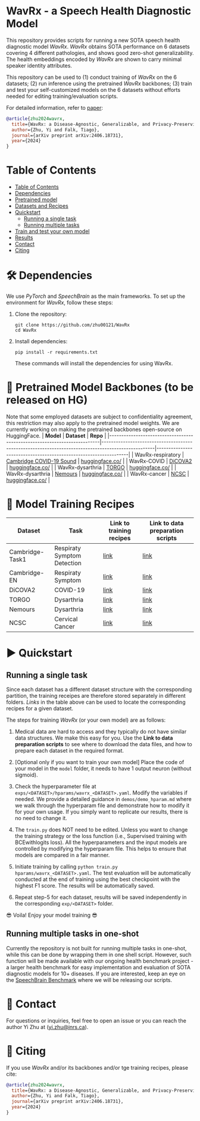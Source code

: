 <!-- <p align="center">
  <img src="WavRx_logo.png" alt="WavRx logo" width=200/>
</p> -->

# WavRx - a Speech Health Diagnostic Model

This repository provides scripts for running a new SOTA speech health diagnostic model *WavRx*. *WavRx* obtains SOTA performance on 6 datasets covering 4 different pathologies, and shows good zero-shot generalizability. The health embeddings encoded by *WavRx* are shown to carry minimal speaker identity attributes.

This repository can be used to (1) conduct training of *WavRx* on the 6 datasets; (2) run inference using the pretrained *WavRx* backbones; (3) train and test your self-customized models on the 6 datasets without efforts needed for editing training/evaluation scripts.

For detailed information, refer to [paper](https://arxiv.org/abs/2406.18731):

```bibtex
@article{zhu2024wavrx,
  title={WavRx: a Disease-Agnostic, Generalizable, and Privacy-Preserving Speech Health Diagnostic Model},
  author={Zhu, Yi and Falk, Tiago},
  journal={arXiv preprint arXiv:2406.18731},
  year={2024}
}
```

# Table of Contents

- [Table of Contents](#table-of-contents)
- [Dependencies](#-dependencies)
- [Pretrained model](#-pretrained-model)
- [Datasets and Recipes](#-Datasets-and-Recipes)
- [Quickstart](#-quickstart)
  - [Running a single task](#Running-a-single-task)
  - [Running multiple tasks](#Runnin-multiple-tasks)
- [Train and test your own model](#-Train-and-test-your-own-model)
- [Results](#-results)
- [Contact](#-contact)
- [Citing](#-citing)

# 🛠️ Dependencies

We use *PyTorch* and *SpeechBrain* as the main frameworks. To set up the environment for *WavRx*, follow these steps:


1. Clone the repository:
   ```shell
   git clone https://github.com/zhu00121/WavRx
   cd WavRx
   ```
2. Install dependencies:
    ```
    pip install -r requirements.txt
    ```
   These commands will install the dependencies for using WavRx. 

# 🌟 Pretrained Model Backbones (to be released on HG)
Note that some employed datasets are subject to confidentiality agreement, this restriction may also apply to the pretrained model weights. We are currently working on making the pretrained backbones open-source on HuggingFace.
| **Model**                                                                 | **Dataset**                                                                                       | **Repo**                                                         |
|--------------------------------------------------------------------------|----------------------------------------------------------------------------------------------------|------------------------------------------------------------------|
| WavRx-respiratory                      | [Cambridge COVID-19 Sound]()                                                                                     | [huggingface.co/](https://huggingface.co/)  |
| WavRx-COVID                       | [DiCOVA2]()                                                                                     | [huggingface.co/](https://huggingface.co/)  |
| WavRx-dysarthria                    | [TORGO]()                                                                                     | [huggingface.co/](https://huggingface.co/)  |
| WavRx-dysarthria                              | [Nemours]()                                                    | [huggingface.co/](https://huggingface.co/)                    |
| WavRx-cancer                                  | [NCSC]()                                                   | [huggingface.co/](https://huggingface.co/)     |

# 👷 Model Training Recipes

| **Dataset**                              | **Task**                             | **Link to training recipes** | **Link to data preparation scripts**                                                                       |
|------------------------------------------|--------------------------------------|----------------------------------------------------------------------------------------|--------------------------------------|
| Cambridge-Task1 | Respiraty Symptom Detection  | [link]()                                               |[link]()|
| Cambridge-EN                         | Respiraty Symptom                   | [link]()|[link]()|
| DiCOVA2                                | COVID-19  | [link]()| [link]() |                  
| TORGO                                  | Dysarthria   | [link]()| [link]() |
| Nemours                          | Dysarthria | [link]()| [link]()|
| NCSC                                   | Cervical Cancer  | [link]()| [link]() |

# ▶️ Quickstart

## Running a single task
Since each dataset has a different dataset structure with the corresponding partition, the training receipes are therefore stored separately in different folders. *Links* in the table above can be used to locate the corresponding recipes for a given dataset. 

The steps for training *WavRx* (or your own model) are as follows:

1. Medical data are hard to access and they typically do not have similar data structures. We make this easy for you. Use the **Link to data preparation scripts** to see where to download the data files, and how to prepare each dataset in the required format.

2. [Optional only if you want to train your own model] Place the code of your model in the ``model`` folder, it needs to have 1 output neuron (without sigmoid).

3. Check the hyperparameter file at ``exps/<DATASET>/hparams/wavrx_<DATASET>.yaml``. Modify the variables if needed. We provide a detailed guidance in ``demos/demo_hparam.md`` where we walk through the hyperparam file and demonstrate how to modify it for your own usage. If you simply want to replicate our results, there is no need to change it.

4. The ``train.py`` does NOT need to be edited. Unless you want to change the training strategy or the loss function (i.e., Supervised training with BCEwithlogits loss). All the hyperparameters and the input models are controlled by modifying the hyperparam file. This helps to ensure that models are compared in a fair manner.

5. Initiate training by calling ``python train.py hparams/wavrx_<DATASET>.yaml``. The test evaluation will be automatically conducted at the end of training using the best checkpoint with the highest F1 score. The results will be automatically saved.

6. Repeat step-5 for each dataset, results will be saved independently in the corresponding `exp/<DATASET>` folder.

😎 Voila! Enjoy your model training 😎

## Running multiple tasks in one-shot
Currently the repository is not built for running multiple tasks in one-shot, while this can be done by wrapping them in one shell script. However, such function will be made available with our ongoing health benchmark project - a larger health benchmark for easy implementation and evaluation of SOTA diagnostic models for 10+ diseases. If you are interested, keep an eye on the [SpeechBrain Benchmark](https://github.com/speechbrain/benchmarks) where we will be releasing our scripts.

# 📧 Contact

For questions or inquiries, feel free to open an issue or you can reach the author Yi Zhu at ([yi.zhu@inrs.ca](mailto:yi.zhu@inrs.ca)).
<!-- ############################################################################################################### -->
# 📖 Citing

If you use *WavRx* and/or its backbones and/or tge training recipes, please cite:

```bibtex
@article{zhu2024wavrx,
  title={WavRx: a Disease-Agnostic, Generalizable, and Privacy-Preserving Speech Health Diagnostic Model},
  author={Zhu, Yi and Falk, Tiago},
  journal={arXiv preprint arXiv:2406.18731},
  year={2024}
}
```
